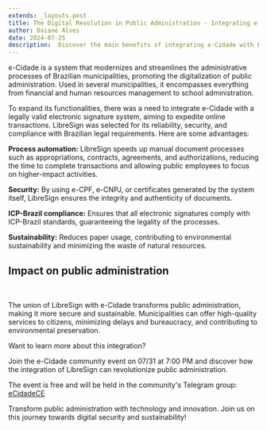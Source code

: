 ```yaml
---
extends: _layouts.post
title: The Digital Revolution in Public Administration - Integrating e-Cidade with LibreSign
author: Daiane Alves
date: 2024-07-25
description:  Discover the main benefits of integrating e-Cidade with LibreSign and see how this partnership is transforming the digitalization of municipalities, promoting agility, security, and sustainability.
---
```


e-Cidade is a system that modernizes and streamlines the administrative processes of Brazilian municipalities, promoting the digitalization of public administration. Used in several municipalities, it encompasses everything from financial and human resources management to school administration.

To expand its functionalities, there was a need to integrate e-Cidade with a legally valid electronic signature system, aiming to expedite online transactions. LibreSign was selected for its reliability, security, and compliance with Brazilian legal requirements. Here are some advantages:

**Process automation:** 
LibreSign speeds up manual document processes such as appropriations, contracts, agreements, and authorizations, reducing the time to complete transactions and allowing public employees to focus on higher-impact activities.

**Security:** 
By using e-CPF, e-CNPJ, or certificates generated by the system itself, LibreSign ensures the integrity and authenticity of documents.

**ICP-Brazil compliance:** 
Ensures that all electronic signatures comply with ICP-Brazil standards, guaranteeing the legality of the processes.

**Sustainability:** 
Reduces paper usage, contributing to environmental sustainability and minimizing the waste of natural resources.

## Impact on public administration

<br>

The union of LibreSign with e-Cidade transforms public administration, making it more secure and sustainable. Municipalities can offer high-quality services to citizens, minimizing delays and bureaucracy, and contributing to environmental preservation.

Want to learn more about this integration?

Join the e-Cidade community event on 07/31 at 7:00 PM and discover how the integration of LibreSign can revolutionize public administration.

The event is free and will be held in the community's Telegram group: [eCidadeCE](https://t.me/eCidadeCE)

Transform public administration with technology and innovation. Join us on this journey towards digital security and sustainability!